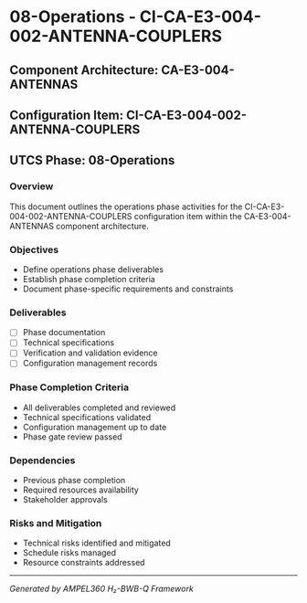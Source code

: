 # 08-Operations - CI-CA-E3-004-002-ANTENNA-COUPLERS

## Component Architecture: CA-E3-004-ANTENNAS
## Configuration Item: CI-CA-E3-004-002-ANTENNA-COUPLERS
## UTCS Phase: 08-Operations

### Overview
This document outlines the operations phase activities for the CI-CA-E3-004-002-ANTENNA-COUPLERS configuration item within the CA-E3-004-ANTENNAS component architecture.

### Objectives
- Define operations phase deliverables
- Establish phase completion criteria
- Document phase-specific requirements and constraints

### Deliverables
- [ ] Phase documentation
- [ ] Technical specifications
- [ ] Verification and validation evidence
- [ ] Configuration management records

### Phase Completion Criteria
- All deliverables completed and reviewed
- Technical specifications validated
- Configuration management up to date
- Phase gate review passed

### Dependencies
- Previous phase completion
- Required resources availability
- Stakeholder approvals

### Risks and Mitigation
- Technical risks identified and mitigated
- Schedule risks managed
- Resource constraints addressed

---
*Generated by AMPEL360 H₂-BWB-Q Framework*
